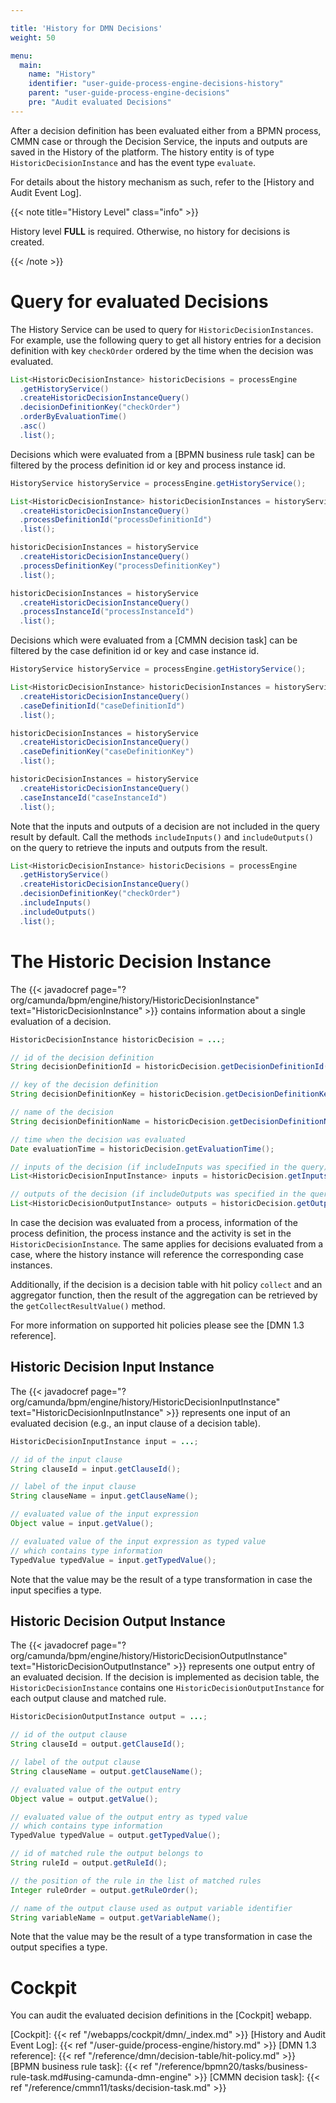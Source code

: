 ```yaml
---

title: 'History for DMN Decisions'
weight: 50

menu:
  main:
    name: "History"
    identifier: "user-guide-process-engine-decisions-history"
    parent: "user-guide-process-engine-decisions"
    pre: "Audit evaluated Decisions"
---
```


After a decision definition has been evaluated either from a BPMN process, CMMN
case or through the Decision Service, the inputs and outputs are saved in the
History of the platform. The history entity is of type
`HistoricDecisionInstance` and has the event type `evaluate`.

For details about the history mechanism as such, refer to the [History and Audit
Event Log].

{{< note title="History Level" class="info" >}}

History level **FULL** is required. Otherwise, no history
for decisions is created.

{{< /note >}}

# Query for evaluated Decisions

The History Service can be used to query for `HistoricDecisionInstances`. For
example, use the following query to get all history entries for a decision
definition with key `checkOrder` ordered by the time when the decision was
evaluated.

```java
List<HistoricDecisionInstance> historicDecisions = processEngine
  .getHistoryService()
  .createHistoricDecisionInstanceQuery()
  .decisionDefinitionKey("checkOrder")
  .orderByEvaluationTime()
  .asc()
  .list();
```

Decisions which were evaluated from a [BPMN business rule task] can be
filtered by the process definition id or key and process instance id.

```java
HistoryService historyService = processEngine.getHistoryService();

List<HistoricDecisionInstance> historicDecisionInstances = historyService
  .createHistoricDecisionInstanceQuery()
  .processDefinitionId("processDefinitionId")
  .list();

historicDecisionInstances = historyService
  .createHistoricDecisionInstanceQuery()
  .processDefinitionKey("processDefinitionKey")
  .list();

historicDecisionInstances = historyService
  .createHistoricDecisionInstanceQuery()
  .processInstanceId("processInstanceId")
  .list();
```

Decisions which were evaluated from a [CMMN decision task] can be filtered
by the case definition id or key and case instance id.

```java
HistoryService historyService = processEngine.getHistoryService();

List<HistoricDecisionInstance> historicDecisionInstances = historyService
  .createHistoricDecisionInstanceQuery()
  .caseDefinitionId("caseDefinitionId")
  .list();

historicDecisionInstances = historyService
  .createHistoricDecisionInstanceQuery()
  .caseDefinitionKey("caseDefinitionKey")
  .list();

historicDecisionInstances = historyService
  .createHistoricDecisionInstanceQuery()
  .caseInstanceId("caseInstanceId")
  .list();
```

Note that the inputs and outputs of a decision are not included in the query
result by default. Call the methods `includeInputs()` and `includeOutputs()` on
the query to retrieve the inputs and outputs from the result.

```java
List<HistoricDecisionInstance> historicDecisions = processEngine
  .getHistoryService()
  .createHistoricDecisionInstanceQuery()
  .decisionDefinitionKey("checkOrder")
  .includeInputs()
  .includeOutputs()
  .list();
```

# The Historic Decision Instance

The {{< javadocref
page="?org/camunda/bpm/engine/history/HistoricDecisionInstance"
text="HistoricDecisionInstance" >}} contains information about a single
evaluation of a decision.

```java
HistoricDecisionInstance historicDecision = ...;

// id of the decision definition
String decisionDefinitionId = historicDecision.getDecisionDefinitionId();

// key of the decision definition
String decisionDefinitionKey = historicDecision.getDecisionDefinitionKey();

// name of the decision
String decisionDefinitionName = historicDecision.getDecisionDefinitionName();

// time when the decision was evaluated
Date evaluationTime = historicDecision.getEvaluationTime();

// inputs of the decision (if includeInputs was specified in the query)
List<HistoricDecisionInputInstance> inputs = historicDecision.getInputs();

// outputs of the decision (if includeOutputs was specified in the query)
List<HistoricDecisionOutputInstance> outputs = historicDecision.getOutputs();
```

In case the decision was evaluated from a process, information of the process
definition, the process instance and the activity is set in the
`HistoricDecisionInstance`. The same applies for decisions evaluated from
a case, where the history instance will reference the corresponding case
instances.

Additionally, if the decision is a decision table with hit policy `collect` and
an aggregator function, then the result of the aggregation can be retrieved by
the `getCollectResultValue()` method.

For more information on supported hit policies please see the [DMN 1.3
reference].

## Historic Decision Input Instance

The {{< javadocref
page="?org/camunda/bpm/engine/history/HistoricDecisionInputInstance"
text="HistoricDecisionInputInstance" >}} represents one input of an
evaluated decision (e.g., an input clause of a decision table). 

```java
HistoricDecisionInputInstance input = ...;

// id of the input clause
String clauseId = input.getClauseId();

// label of the input clause
String clauseName = input.getClauseName();

// evaluated value of the input expression
Object value = input.getValue();

// evaluated value of the input expression as typed value
// which contains type information
TypedValue typedValue = input.getTypedValue();
```

Note that the value may be the result of a type transformation in case the 
input specifies a type.

## Historic Decision Output Instance

The {{< javadocref
page="?org/camunda/bpm/engine/history/HistoricDecisionOutputInstance"
text="HistoricDecisionOutputInstance" >}} represents one output entry of an
evaluated decision. If the decision is implemented as decision table, the 
`HistoricDecisionInstance` contains one `HistoricDecisionOutputInstance` 
for each output clause and matched rule.

```java
HistoricDecisionOutputInstance output = ...;

// id of the output clause
String clauseId = output.getClauseId();

// label of the output clause
String clauseName = output.getClauseName();

// evaluated value of the output entry
Object value = output.getValue();

// evaluated value of the output entry as typed value
// which contains type information
TypedValue typedValue = output.getTypedValue();

// id of matched rule the output belongs to
String ruleId = output.getRuleId();

// the position of the rule in the list of matched rules
Integer ruleOrder = output.getRuleOrder();

// name of the output clause used as output variable identifier
String variableName = output.getVariableName();
```

Note that the value may be the result of a type transformation in case the
output specifies a type.

# Cockpit

You can audit the evaluated decision definitions in the [Cockpit] webapp.



[Cockpit]: {{< ref "/webapps/cockpit/dmn/_index.md" >}}
[History and Audit Event Log]: {{< ref "/user-guide/process-engine/history.md" >}}
[DMN 1.3 reference]: {{< ref "/reference/dmn/decision-table/hit-policy.md" >}}
[BPMN business rule task]: {{< ref "/reference/bpmn20/tasks/business-rule-task.md#using-camunda-dmn-engine" >}}
[CMMN decision task]: {{< ref "/reference/cmmn11/tasks/decision-task.md" >}}
